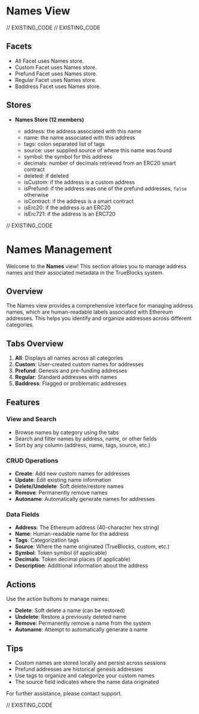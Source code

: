 <!--
Copyright 2016, 2026 The TrueBlocks Authors. All rights reserved.
Use of this source code is governed by a license that can
be found in the LICENSE file.

Parts of this file were auto generated. Edit only those parts of
the code inside of 'EXISTING_CODE' tags.
-->
# Names View

// EXISTING_CODE
// EXISTING_CODE

## Facets

- All Facet uses Names store.
- Custom Facet uses Names store.
- Prefund Facet uses Names store.
- Regular Facet uses Names store.
- Baddress Facet uses Names store.

## Stores

- **Names Store (12 members)**

  - address: the address associated with this name
  - name: the name associated with this address
  - tags: colon separated list of tags
  - source: user supplied source of where this name was found
  - symbol: the symbol for this address
  - decimals: number of decimals retrieved from an ERC20 smart contract
  - deleted: if deleted
  - isCustom: if the address is a custom address
  - isPrefund: if the address was one of the prefund addresses, `false` otherwise
  - isContract: if the address is a smart contract
  - isErc20: if the address is an ERC20
  - isErc721: if the address is an ERC720

// EXISTING_CODE
# Names Management

Welcome to the **Names** view! This section allows you to manage address names and their associated metadata in the TrueBlocks system.

## Overview

The Names view provides a comprehensive interface for managing address names, which are human-readable labels associated with Ethereum addresses. This helps you identify and organize addresses across different categories.

## Tabs Overview

1. **All**: Displays all names across all categories
2. **Custom**: User-created custom names for addresses
3. **Prefund**: Genesis and pre-funding addresses
4. **Regular**: Standard addresses with names
5. **Baddress**: Flagged or problematic addresses

## Features

### View and Search

- Browse names by category using the tabs
- Search and filter names by address, name, or other fields
- Sort by any column (address, name, tags, source, etc.)

### CRUD Operations

- **Create**: Add new custom names for addresses
- **Update**: Edit existing name information
- **Delete/Undelete**: Soft delete/restore names
- **Remove**: Permanently remove names
- **Autoname**: Automatically generate names for addresses

### Data Fields

- **Address**: The Ethereum address (40-character hex string)
- **Name**: Human-readable name for the address
- **Tags**: Categorization tags
- **Source**: Where the name originated (TrueBlocks, custom, etc.)
- **Symbol**: Token symbol (if applicable)
- **Decimals**: Token decimal places (if applicable)
- **Description**: Additional information about the address

## Actions

Use the action buttons to manage names:

- **Delete**: Soft delete a name (can be restored)
- **Undelete**: Restore a previously deleted name
- **Remove**: Permanently remove a name from the system
- **Autoname**: Attempt to automatically generate a name

## Tips

- Custom names are stored locally and persist across sessions
- Prefund addresses are historical genesis addresses
- Use tags to organize and categorize your custom names
- The source field indicates where the name data originated

For further assistance, please contact support.

// EXISTING_CODE

